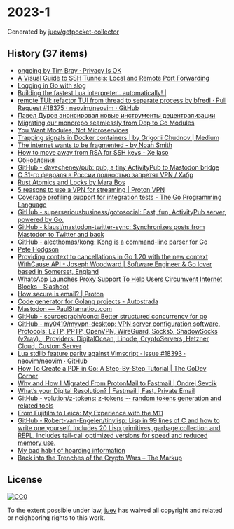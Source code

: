 # 2023-1

Generated by [juev/getpocket-collector](https://github.com/juev/getpocket-collector)

## History (37 items)

- [ongoing by Tim Bray · Privacy Is OK](https://www.tbray.org/ongoing/When/202x/2022/12/29/Privacy-is-OK)
- [A Visual Guide to SSH Tunnels: Local and Remote Port Forwarding](https://iximiuz.com/en/posts/ssh-tunnels/)
- [Logging in Go with slog](https://thedevelopercafe.com/articles/logging-in-go-with-slog-a7bb489755c2)
- [Building the fastest Lua interpreter.. automatically! |](https://sillycross.github.io/2022/11/22/2022-11-22/)
- [remote TUI: refactor TUI from thread to separate process by bfredl · Pull Request #18375 · neovim/neovim · GitHub](https://github.com/neovim/neovim/pull/18375)
- [Павел Дуров анонсировал новые инструменты децентрализации](https://kod.ru/paviel-durov-anons-decentralization)
- [Migrating our monorepo seamlessly from Dep to Go Modules](https://monzo.com/blog/2022/09/29/migrating-our-monorepo-seamlessly-from-dep-to-go-modules/)
- [You Want Modules, Not Microservices](http://blogs.newardassociates.com/blog/2023/you-want-modules-not-microservices.html)
- [Trapping signals in Docker containers | by Grigorii Chudnov | Medium](https://medium.com/@gchudnov/trapping-signals-in-docker-containers-7a57fdda7d86)
- [The internet wants to be fragmented - by Noah Smith](https://www.noahpinion.blog/p/the-internet-wants-to-be-fragmented)
- [How to move away from RSA for SSH keys - Xe Iaso](https://xeiaso.net/blog/move-away-rsa-ssh)
- [Обновления](https://grishaev.me/no-update/)
- [GitHub - davecheney/pub: pub, a tiny ActivityPub to Mastodon bridge](https://github.com/davecheney/pub)
- [С 31-го февраля в России полностью запретят VPN / Хабр](https://habr.com/ru/companies/amnezia/articles/709108/)
- [Rust Atomics and Locks by Mara Bos](https://marabos.nl/atomics/)
- [5 reasons to use a VPN for streaming | Proton VPN](https://protonvpn.com/blog/reasons-to-use-vpn-for-streaming/)
- [Coverage profiling support for integration tests - The Go Programming Language](https://go.dev/testing/coverage/)
- [GitHub - superseriousbusiness/gotosocial: Fast, fun, ActivityPub server, powered by Go.](https://github.com/superseriousbusiness/gotosocial)
- [GitHub - klausi/mastodon-twitter-sync: Synchronizes posts from Mastodon to Twitter and back](https://github.com/klausi/mastodon-twitter-sync)
- [GitHub - alecthomas/kong: Kong is a command-line parser for Go](https://github.com/alecthomas/kong)
- [Pete Hodgson](https://blog.thepete.net/blog/2019/05/10/6-practices-for-effective-pull-requests/)
- [Providing context to cancellations in Go 1.20 with the new context WithCause API - Joseph Woodward | Software Engineer & Go lover based in Somerset, England](https://josephwoodward.co.uk/2023/01/context-cancellation-cause-with-cancel-cause)
- [WhatsApp Launches Proxy Support To Help Users Circumvent Internet Blocks - Slashdot](https://yro.slashdot.org/story/23/01/05/168248/whatsapp-launches-proxy-support-to-help-users-circumvent-internet-blocks)
- [How secure is email? | Proton](https://proton.me/blog/how-secure-is-email)
- [Code generator for Golang projects - Autostrada](https://autostrada.dev)
- [Mastodon — PaulStamatiou.com](https://paulstamatiou.com/mastodon/)
- [GitHub - sourcegraph/conc: Better structured concurrency for go](https://github.com/sourcegraph/conc)
- [GitHub - my0419/myvpn-desktop: VPN server configuration software. Protocols: L2TP, PPTP, OpenVPN, WireGuard, Socks5, ShadowSocks (v2ray). | Providers: DigitalOcean, Linode, CryptoServers, Hetzner Cloud, Custom Server](https://github.com/my0419/myvpn-desktop)
- [Lua stdlib feature parity against Vimscript · Issue #18393 · neovim/neovim · GitHub](https://github.com/neovim/neovim/issues/18393)
- [How To Create a PDF in Go: A Step-By-Step Tutorial | The GoDev Corner](https://medium.com/the-godev-corner/how-to-create-a-pdf-in-go-157355429a94)
- [Why and How I Migrated From ProtonMail to Fastmail | Ondrej Sevcik](https://ondrejsevcik.com/blog/migrating-from-protonmail-to-fastmail)
- [What’s your Digital Resolution? | Fastmail | Fast, Private Email](https://www.fastmail.com/blog/digital-resolution-2023/)
- [GitHub - volution/z-tokens: z-tokens -- random tokens generation and related tools](https://github.com/volution/z-tokens)
- [From Fujifilm to Leica: My Experience with the M11](https://arslan.io/2023/01/06/from-fujifilm-to-leica-my-experience-with-the-m11/)
- [GitHub - Robert-van-Engelen/tinylisp: Lisp in 99 lines of C and how to write one yourself. Includes 20 Lisp primitives, garbage collection and REPL. Includes tail-call optimized versions for speed and reduced memory use.](https://github.com/Robert-van-Engelen/tinylisp)
- [My bad habit of hoarding information](https://andreisurugiu.com/blog/bad-habit)
- [Back into the Trenches of the Crypto Wars – The Markup](https://themarkup.org/hello-world/2023/01/07/back-into-the-trenches-of-the-crypto-wars)

## License

[![CC0](https://mirrors.creativecommons.org/presskit/buttons/88x31/svg/cc-zero.svg)](https://creativecommons.org/publicdomain/zero/1.0/)

To the extent possible under law, [juev](https://github.com/juev) has waived all copyright and related or neighboring rights to this work.
